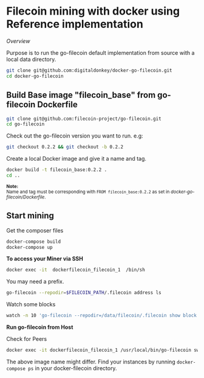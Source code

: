 # Filecoin mining with docker using Reference implementation

*Overview*

Purpose is to run the go-filecoin default implementation from source with a local data directory. 

```bash
git clone git@github.com:digitaldonkey/docker-go-filecoin.git
cd docker-go-filecoin
```

## Build Base image "filecoin_base" from go-filecoin Dockerfile

```bash
git clone git@github.com:filecoin-project/go-filecoin.git
cd go-filecoin
```

Check out the go-filecoin version you want to run. e.g:

```bash
git checkout 0.2.2 && git checkout -b 0.2.2 
```

Create a local Docker image and give it a name and tag. 

```bash
docker build -t filecoin_base:0.2.2 .
cd ..
```

<small>**Note:**<br/>Name and tag must be corresponding with `FROM filecoin_base:0.2.2` as set in *docker-go-filecoin/Dockerfile*.</small>

## Start mining

Get the composer files

```bash
docker-compose build
docker-compose up
```

**To access your Miner via SSH**

```bash
docker exec -it  dockerfilecoin_filecoin_1  /bin/sh
```

You may need a prefix. 

```sh
go-filecoin --repodir=$FILECOIN_PATH/.filecoin address ls
```

Watch some blocks 
```bash
watch -n 10 'go-filecoin --repodir=/data/filecoin/.filecoin show block $(go-filecoin --repodir=/data/filecoin/.filecoin chain head | head -n 1)'
```

**Run go-filecoin from Host**

Check for Peers


```bash
docker exec -it dockerfilecoin_filecoin_1 /usr/local/bin/go-filecoin swarm peers --repodir=/data/filecoin/.filecoin
```

The above image name might differ. Find your instances by running `docker-compose ps` in your docker-filecoin directory.




